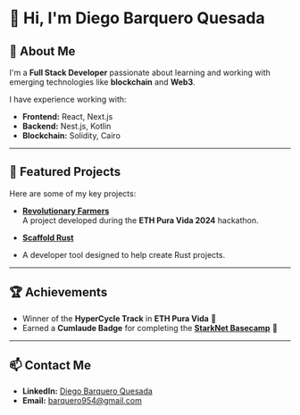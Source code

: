 # 👋 Hi, I'm Diego Barquero Quesada

## 🚀 About Me
I'm a **Full Stack Developer** passionate about learning and working with emerging technologies like **blockchain** and **Web3**.

I have experience working with:
- **Frontend:** React, Next.js  
- **Backend:** Nest.js, Kotlin  
- **Blockchain:** Solidity, Cairo  

---

## 🌟 Featured Projects
Here are some of my key projects:

- **[Revolutionary Farmers](https://github.com/Crypto-Jaguars/Revolutionary_Farmers)**  
  A project developed during the **ETH Pura Vida 2024** hackathon.  

- **[Scaffold Rust](https://github.com/ScaffoldRust/Scaffold-Stellar)**
- A developer tool designed to help create Rust projects.


---

## 🏆 Achievements
- Winner of the **HyperCycle Track** in **ETH Pura Vida** 🏅  
- Earned a **Cumlaude Badge** for completing the **[StarkNet Basecamp](https://pyramid.market/asset/0x07606cac9053e9b8b573a4b0a0ce608880f64869e24b8a605210d7a85bb6e5f1/3113424)** 🔗  

---

## 📫 Contact Me
- **LinkedIn:** [Diego Barquero Quesada](https://www.linkedin.com/in/diego-barquero-quesada)  
- **Email:** [barquero954@gmail.com](mailto:barquero954@gmail.com)  


